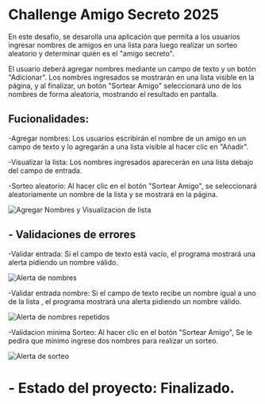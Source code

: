 <h1>Challenge Amigo Secreto 2025</h1>
En este desafío, se desarolla una aplicación que permita a los usuarios ingresar nombres de amigos en una lista para luego realizar un sorteo aleatorio y determinar quién es el "amigo secreto".

El usuario deberá agregar nombres mediante un campo de texto y un botón "Adicionar". Los nombres ingresados se mostrarán en una lista visible en la página, y al finalizar, un botón "Sortear Amigo" seleccionará uno de los nombres de forma aleatoria, mostrando el resultado en pantalla.
<H2>Fucionalidades:</H2>

-Agregar nombres: Los usuarios escribirán el nombre de un amigo en un campo de texto y lo agregarán a una lista visible al hacer clic en "Añadir".

-Visualizar la lista: Los nombres ingresados aparecerán en una lista debajo del campo de entrada.

-Sorteo aleatorio: Al hacer clic en el botón "Sortear Amigo", se seleccionará aleatoriamente un nombre de la lista y se mostrará en la página.

![Agregar Nombres y Visualizacion de lista ](https://s4.ezgif.com/tmp/ezgif-4c3f8a390e860c.gif)

<h2>- Validaciones de errores</h2>

-Validar entrada: Si el campo de texto está vacío, el programa mostrará una alerta pidiendo un nombre válido.

![Alerta de nombres](https://s4.ezgif.com/tmp/ezgif-4ed4e6fb505418.gif)

-Validar entrada nombre: Si el campo de texto recibe un nombre igual a uno de la lista , el programa mostrará una alerta pidiendo un nombre válido.

![Alerta de nombres repetidos](https://s6.ezgif.com/tmp/ezgif-682f022d11058c.gif)

-Validacion minima Sorteo: Al hacer clic en el botón "Sortear Amigo", Se le pedira que minimo ingrese dos nombres para realizar un sorteo.

![Alerta de sorteo](https://s6.ezgif.com/tmp/ezgif-6cc3584f463519.gif)

<h1>- Estado del proyecto: Finalizado.</h1>
